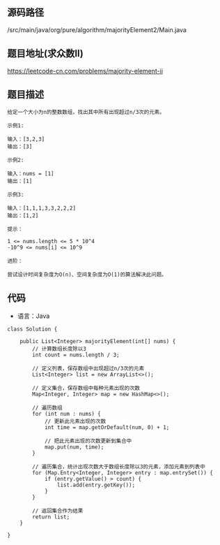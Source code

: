 ## 源码路径

/src/main/java/org/pure/algorithm/majorityElement2/Main.java

## 题目地址(求众数II)

https://leetcode-cn.com/problems/majority-element-ii

## 题目描述

```
给定一个大小为n的整数数组，找出其中所有出现超过n/3次的元素。

示例1:

输入：[3,2,3]
输出：[3]

示例2:

输入：nums = [1]
输出：[1]

示例3:

输入：[1,1,1,3,3,2,2,2]
输出：[1,2]

提示：

1 <= nums.length <= 5 * 10^4
-10^9 <= nums[i] <= 10^9

进阶：

尝试设计时间复杂度为O(n)、空间复杂度为O(1)的算法解决此问题。
```

## 代码

- 语言：Java

```
class Solution {

    public List<Integer> majorityElement(int[] nums) {
        // 计算数组长度除以3
        int count = nums.length / 3;

        // 定义列表，保存数组中出现超过n/3次的元素
        List<Integer> list = new ArrayList<>();

        // 定义集合，保存数组中每种元素出现的次数
        Map<Integer, Integer> map = new HashMap<>();

        // 遍历数组
        for (int num : nums) {
            // 更新此元素出现的次数
            int time = map.getOrDefault(num, 0) + 1;

            // 把此元素出现的次数更新到集合中
            map.put(num, time);
        }

        // 遍历集合，统计出现次数大于数组长度除以3的元素，添加元素到列表中
        for (Map.Entry<Integer, Integer> entry : map.entrySet()) {
            if (entry.getValue() > count) {
                list.add(entry.getKey());
            }
        }

        // 返回集合作为结果
        return list;
    }

}
```